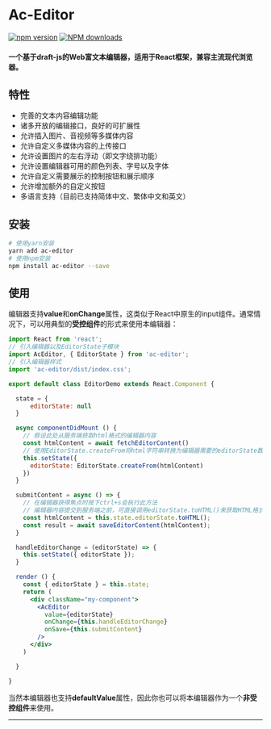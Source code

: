 # Ac-Editor

[![npm version](https://img.shields.io/npm/v/ac-editor.svg)](https://www.npmjs.com/package/ac-editor)
[![NPM downloads](http://img.shields.io/npm/dt/ac-editor.svg?style=flat)](https://npmjs.org/package/ac-editor)


#### 一个基于draft-js的Web富文本编辑器，适用于React框架，兼容主流现代浏览器。


## 特性
- 完善的文本内容编辑功能
- 诸多开放的编辑接口，良好的可扩展性
- 允许插入图片、音视频等多媒体内容
- 允许自定义多媒体内容的上传接口
- 允许设置图片的左右浮动（即文字绕排功能）
- 允许设置编辑器可用的颜色列表、字号以及字体
- 允许自定义需要展示的控制按钮和展示顺序
- 允许增加额外的自定义按钮
- 多语言支持（目前已支持简体中文、繁体中文和英文）

## 安装
```bash
# 使用yarn安装
yarn add ac-editor
# 使用npm安装
npm install ac-editor --save
```
## 使用

编辑器支持**value**和**onChange**属性，这类似于React中原生的input组件。通常情况下，可以用典型的**受控组件**的形式来使用本编辑器：

```jsx
import React from 'react';
// 引入编辑器以及EditorState子模块
import AcEditor, { EditorState } from 'ac-editor';
// 引入编辑器样式
import 'ac-editor/dist/index.css';

export default class EditorDemo extends React.Component {

  state = {
      editorState: null
  }

  async componentDidMount () {
    // 假设此处从服务端获取html格式的编辑器内容
    const htmlContent = await fetchEditorContent()
    // 使用EditorState.createFrom将html字符串转换为编辑器需要的editorState数据
    this.setState({
      editorState: EditorState.createFrom(htmlContent)
    })
  }

  submitContent = async () => {
    // 在编辑器获得焦点时按下ctrl+s会执行此方法
    // 编辑器内容提交到服务端之前，可直接调用editorState.toHTML()来获取HTML格式的内容
    const htmlContent = this.state.editorState.toHTML();
    const result = await saveEditorContent(htmlContent);
  }

  handleEditorChange = (editorState) => {
    this.setState({ editorState });
  }

  render () {
    const { editorState } = this.state;
    return (
      <div className="my-component">
        <AcEditor
          value={editorState}
          onChange={this.handleEditorChange}
          onSave={this.submitContent}
        />
      </div>
    )

  }

}
```

当然本编辑器也支持**defaultValue**属性，因此你也可以将本编辑器作为一个**非受控组件**来使用。

-------
